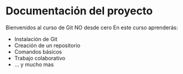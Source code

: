 # Documentación del proyecto

Bienvenidos al curso de Git NO desde cero
En este curso aprenderás:

- Instalación de Git
- Creación de un repositorio
- Comandos básicos
- Trabajo colaborativo
- ... y mucho mas
